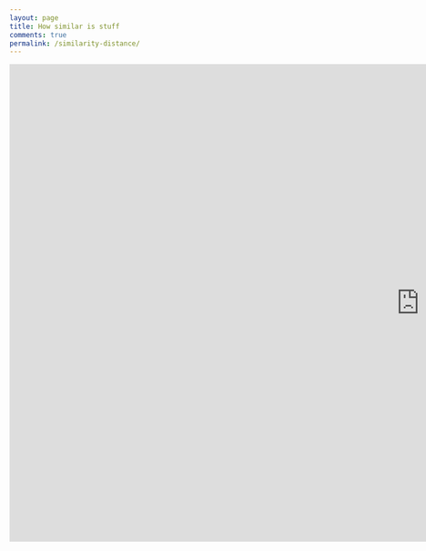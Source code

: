 ```yaml
---
layout: page
title: How similar is stuff
comments: true
permalink: /similarity-distance/
---
```


<iframe src="https://docs.google.com/presentation/d/e/2PACX-1vSAmoWozNe1hZfN9KeaYz8PE-CfSKAr9tExIIRqPPpNsU9yt2Q8bTIE3JpZaGmGcU6VhUr_OnjGq1hr/embed?start=false&loop=false&delayms=3000" frameborder="0" width="1440" height="839" allowfullscreen="true" mozallowfullscreen="true" webkitallowfullscreen="true"></iframe>
